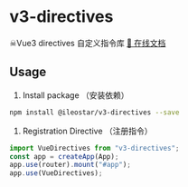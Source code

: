 # v3-directives

☠Vue3 directives 自定义指令库 <a href="https://v3-directives.netlify.app/">📖 在线文档</a>

## Usage

1. Install package （安装依赖）

```bash
npm install @ileostar/v3-directives --save
```

1. Registration Directive （注册指令）

```typescript
import VueDirectives from "v3-directives";
const app = createApp(App);
app.use(router).mount("#app");
app.use(VueDirectives);
```


